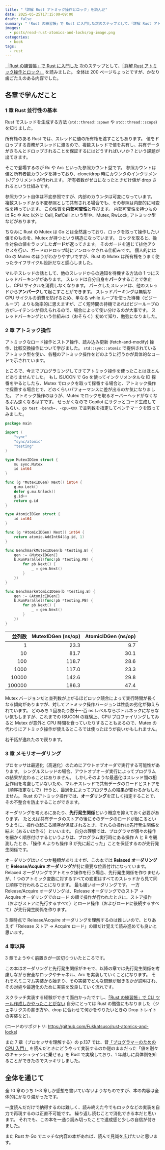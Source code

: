 ```yaml
---
title: "「詳解 Rust アトミック操作とロック」を読んだ"
date: 2025-05-25T17:15:00+09:00
draft: false
summary: "「Rust の練習帳」で Rust に入門した次のステップとして、「詳解 Rust アトミック操作とロック」を読みました"
images:
  - posts/read-rust-atomics-and-locks/og-image.png
categories:
  - book
tags:
  - rust
---
```


[「Rust の練習帳」で Rust に入門した](/posts/read-rust-practice-book) 次のステップとして、[「詳解 Rust アトミック操作とロック」](https://www.oreilly.co.jp/books/9784814400515/) を読みました。
全体は 200 ページちょっとですが、かなり歯ごたえのある内容でした。

## 各章で学んだこと

### 1 章 Rust 並行性の基本

Rust でスレッドを生成する方法 (`std::thread::spawn` や `std::thread::scope`) を知りました。

所有権のある Rust では、スレッドに値の所有権を渡すこともあります。
値をドロップする責務がスレッドに渡るので、複数スレッドで値を共有し、共有データがきちんとドロップされることを保証するにはどうすればいいか？という課題が出てきます。

そこで登場するのが Rc や Arc といった参照カウント型です。
参照カウントは値と所有者数カウンタを持っており、clone/drop 時にカウンタのインクリメント/デクリメントが行われます。
所有者数がゼロになったときだけ値が drop されるという仕組みです。

参照カウント自体は不変参照ですが、内部のカウンタは可変になっています。
複数スレッドから不変参照として共有される場合でも、その参照は内部的に可変性を持っています。
この性質を**内部可変性**と呼びます。
内部可変性を持つものは Rc や Arc 以外に Cell, RefCell という型や、Mutex, RwLock, アトミック型などがあります。

ちなみに Rust の Mutex は Go とは全然違っており、ロックを取って操作したい値そのものを、Mutex が持つという構造になっています。
ロックを取ると、操作対象の値をラップした**ガード**が返ってきます。
そのガードを通じて排他アクセスを行い、ガードのドロップ時にアンロックされる仕組みです。
個人的には Go の Mutex のほうがわかりやすいですが、Rust の Mutex は所有権をうまく使ったライフサイクル設計だなと感心しました。

マルチスレッドの話として、他のスレッドからの通知を待機する方法の 1 つにスレッドパーキングがあります。
スレッドは自分自身を**パーク**することで休止し、CPU サイクルを消費しなくなります。
パークしたスレッドは、他のスレッドから**アンパーク**して起こすことができます。
スレッドパーキングは無駄な CPU サイクルの消費を防げるため、単なる while ループを使った待機（ビジーループ）よりも効率的に思えますが、ごく短時間の待機であればビジーループの方がレイテンシが抑えられるので、場合によって使い分けるのが大事です。
スレッドパーキングという仕組みは（おそらく）初めて知り、勉強になりました。

### 2 章 アトミック操作

アトミックなロード操作とストア操作、読み込み更新 (fetch-and-modify) 操作、比較交換操作について学びました。
`std::sync::atomic` で提供されているアトミック型を使い、各種のアトミック操作をどのように行うかが具体的なコードで示されています。

ところで、今までプログラミングしてきてアトミック操作を使ったことはほとんどありませんでした。
もし ISUCON で Go を使ってインクリメンタルな ID 採番をやるとしたら、Mutex でロックを取って採番する場合と、アトミック操作で採番する場合とで、どのくらいパフォーマンスに差が出るのか気になりました。
アトミック操作のほうが、Mutex でロックを取るオーバーヘッドがなくなるぶん速くなるはずです。
せっかくなので Copilot にサクッとコード生成してもらい、`go test -bench=. -cpu=XXX` で並列数を指定してベンチマークを取ってみました。

```go
package main

import (
    "sync"
    "sync/atomic"
    "testing"
)

type MutexIDGen struct {
    mu sync.Mutex
    id int64
}

func (g *MutexIDGen) Next() int64 {
    g.mu.Lock()
    defer g.mu.Unlock()
    g.id++
    return g.id
}

type AtomicIDGen struct {
    id int64
}

func (g *AtomicIDGen) Next() int64 {
    return atomic.AddInt64(&g.id, 1)
}

func BenchmarkMutexIDGen(b *testing.B) {
    gen := &MutexIDGen{}
    b.RunParallel(func(pb *testing.PB) {
        for pb.Next() {
            _ = gen.Next()
        }
    })
}

func BenchmarkAtomicIDGen(b *testing.B) {
    gen := &AtomicIDGen{}
    b.RunParallel(func(pb *testing.PB) {
        for pb.Next() {
            _ = gen.Next()
        }
    })
}
```

| 並列数 | MutexIDGen (ns/op) | AtomicIDGen (ns/op) |
| -----: | -----------------: | ------------------: |
|      1 |               23.3 |                 9.7 |
|     10 |               81.7 |                30.1 |
|    100 |              118.7 |                28.6 |
|   1000 |              117.0 |                23.3 |
|  10000 |              142.6 |                29.8 |
| 100000 |              186.3 |                47.4 |

Mutex バージョンだと並列数が上がるほどロック競合によって実行時間が長くなる傾向がありますが、対してアトミック操作バージョンは性能の劣化が抑えられています。
どのみち 1 回あたり数十〜百 ns レベルならボトルネックにならない気もしますが、これまでの ISUCON の経験上、CPU プロファイリングしてみると Mutex が意外と CPU 時間を食っていたりすることもあるので、Mutex の代わりにアトミック操作が使えるところでは使ったほうが良いかもしれません。

若干話が逸れたので戻ります。

### 3 章 メモリオーダリング

プロセッサは最適化（高速化）のためにアウトオブオーダで実行する可能性があります。
シングルスレッドの場合、アウトオブオーダ実行によってプログラムの結果が変わることはありません。
しかしそのような最適化はスレッド間の相互作用を考慮していないため、マルチスレッドで共有データのロードとストアを（順序指定なしで）行うと、最適化によってプログラムの結果が変わるかもしれません。
Rust のアトミック操作では、**オーダリング**を正しく指定することで、その不整合を防止することができます。

オーダリングを考えるにあたり、**先行発生関係**という概念を抑えておく必要があります。
たとえば共有データのストアの後にそのデータのロードが起こるというように、操作の起こる順序が保証されるとき、それらの操作は先行発生関係を結ぶ（あるいは作る）といいます。
自分の理解では、プログラマが個々の操作を細かく順序付けするというよりは、プログラム実行時にある操作 A と B を観測したとき、「操作 A よりも操作 B が先に起こった」ことを保証するのが先行発生関係です。

オーダリングはいくつか種類がありますが、この本では **Relaxed オーダリング**と **Release/Acquire オーダリング**が特に重要な位置付けになっています。
Relaxed オーダリングでアトミック操作を行う場合、先行発生関係を作りませんが、1 つのアトミック変数に対するすべての変更はすべてのスレッドから見て同じ順序で行われることになります。
最も緩いオーダリングです。
一方 Release/Acquire オーダリングは、Release オーダリングでのストア → Acquire オーダリングでのロード の順で操作が行われたときに、ストア操作（およびストアに先行するすべて）とロード操作（およびロードに後続するすべて）が先行発生関係を作ります。

3 章時点で Release/Acquire オーダリングを理解するのは難しいので、とりあえず「Release ストア → Acquire ロード」の順だけ覚えて読み進めても良いと思います。

### 4 章以降

3 章でようやく前置きが一区切りついたところです。

この本はオーダリングと先行発生関係がキモで、以降の章では先行発生関係を考慮しながら安全なロックやチャネル、Arc を実装していくことになります。
それぞれミニマム実装から始まり、その実装でどんな問題が起きるかが説明され、その対処や最適化のために実装を改良していく流れです。

スクラッチ実装する経験ができて面白かったですし、[「Rust の練習帳」で CLI ツール作成しかやったことがない](/posts/read-rust-practice-book) 自分にとっては Rust の勉強にもなりました（ジェネリクスの書き方や、drop に合わせて何かをやりたいときの Drop トレイトの実装など）。

(コードのリポジトリ: <https://github.com/Fukkatsuso/rust-atomics-and-locks>)

また 7 章（プロセッサを理解する）の p.137 では、昔[「プログラマーのための CPU 入門」](https://www.lambdanote.com/products/cpu) を読んだときにどうやって実装するのか謎のままだった「値を別々のキャッシュラインに乗せる」を Rust で実験しており、1 年越しに具体例を知ることができたのでスッキリしました。

## 全体を通じて

全 10 章のうち 1~3 章しか感想を書いていないようなものですが、本の内容は全体的にかなり濃かったです。

一度読んだだけで納得するのは難しく、読み終えた今でもロックなどの実装を自力で再現するのは正直不可能です。
繰り返し読むことで消化できる本だと思います。
それでも、この本を一通り読み切ったことで達成感と少しの自信が付きました。

また Rust か Go でニッチな内容の本があれば、読んで見識を広げたいと思います。
